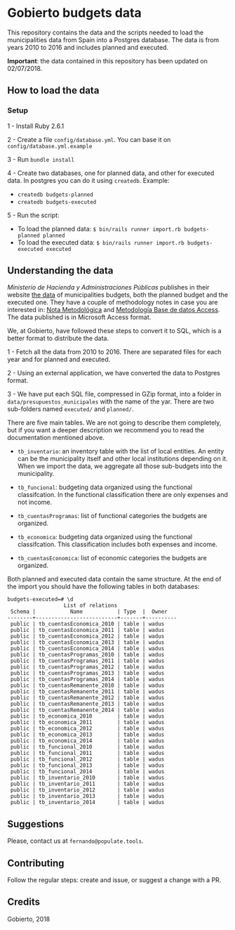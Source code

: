 # Gobierto budgets data

This repository contains the data and the scripts needed to load the municipalities data from Spain
into a Postgres database. The data is from years 2010 to 2016 and includes planned and executed.

**Important**: the data contained in this repository has been updated on 02/07/2018.

## How to load the data

### Setup

1 - Install Ruby 2.6.1

2 - Create a file `config/database.yml`. You can base it on `config/database.yml.example`

3 - Run `bundle install`

4 - Create two databases, one for planned data, and other for executed data. In postgres you can
do it using `createdb`. Example:
  - `createdb budgets-planned`
  - `createdb budgets-executed`

5 - Run the script:
  - To load the planned data: `$ bin/rails runner import.rb budgets-planned planned`
  - To load the executed data: `$ bin/rails runner import.rb budgets-executed executed`

## Understanding the data

_Ministerio de Hacienda y Administraciones Públicas_ publishes in their website [the data](http://serviciostelematicosext.minhap.gob.es/SGCAL/entidadeslocales/) of municipalities budgets, both the planned budget and the executed one. They have a couple of methodology notes in case you are interested in: [Nota Metodológica](http://www.minhap.gob.es/Documentacion/Publico/DGCFEL/InstruccionesAplicaciones/NOTA%20METODOL%C3%93GICA.Presupuestos%20y%20Liquidaciones.pdf) and [Metodología Base de datos Access](http://serviciosweb.meh.es/apps/EntidadesLocales/publicaciones/eell/Metodolog%C3%ADa%20base%20de%20Datos%20Access.doc).  The data published is in Microsoft Access format.

We, at Gobierto, have followed these steps to convert it to SQL, which is a better format to
distribute the data.

1 - Fetch all the data from 2010 to 2016. There are separated files for each year and for planned
and executed.

2 - Using an external application, we have converted the data to Postgres format.

3 - We have put each SQL file, compressed in GZip format, into a folder in
`data/presupuestos_municipales` with the name of the yar. There are two sub-folders named
`executed/` and `planned/`.

There are five main tables. We are not going to describe them completely, but if you want a deeper
description we recommend you to read the documentation mentioned above.

- `tb_inventario`: an inventory table with the list of local entities. An entity can be the
  municipality itself and other local institutions depending on it. When we import the data, we
  aggregate all those sub-budgets into the municipality.

- `tb_funcional`: budgeting data organized using the functional classifcation. In the functional
  classification there are only expenses and not income.

- `tb_cuentasProgramas`: list of functional categories the budgets are organized.

- `tb_economica`: budgeting data organized using the functional classifcation. This classification
  includes both expenses and income.

- `tb_cuentasEconomica`: list of economic categories the budgets are organized.

Both planned and executed data contain the same structure. At the end of the import you should have the following tables in both databases:

```
budgets-executed=# \d
                  List of relations
 Schema |           Name           | Type  |  Owner
--------+--------------------------+-------+----------
 public | tb_cuentasEconomica_2010 | table | wadus
 public | tb_cuentasEconomica_2011 | table | wadus
 public | tb_cuentasEconomica_2012 | table | wadus
 public | tb_cuentasEconomica_2013 | table | wadus
 public | tb_cuentasEconomica_2014 | table | wadus
 public | tb_cuentasProgramas_2010 | table | wadus
 public | tb_cuentasProgramas_2011 | table | wadus
 public | tb_cuentasProgramas_2012 | table | wadus
 public | tb_cuentasProgramas_2013 | table | wadus
 public | tb_cuentasProgramas_2014 | table | wadus
 public | tb_cuentasRemanente_2010 | table | wadus
 public | tb_cuentasRemanente_2011 | table | wadus
 public | tb_cuentasRemanente_2012 | table | wadus
 public | tb_cuentasRemanente_2013 | table | wadus
 public | tb_cuentasRemanente_2014 | table | wadus
 public | tb_economica_2010        | table | wadus
 public | tb_economica_2011        | table | wadus
 public | tb_economica_2012        | table | wadus
 public | tb_economica_2013        | table | wadus
 public | tb_economica_2014        | table | wadus
 public | tb_funcional_2010        | table | wadus
 public | tb_funcional_2011        | table | wadus
 public | tb_funcional_2012        | table | wadus
 public | tb_funcional_2013        | table | wadus
 public | tb_funcional_2014        | table | wadus
 public | tb_inventario_2010       | table | wadus
 public | tb_inventario_2011       | table | wadus
 public | tb_inventario_2012       | table | wadus
 public | tb_inventario_2013       | table | wadus
 public | tb_inventario_2014       | table | wadus
```

## Suggestions

Please, contact us at `fernando@populate.tools`.

## Contributing

Follow the regular steps: create and issue, or suggest a change with a PR.

## Credits

Gobierto, 2018

